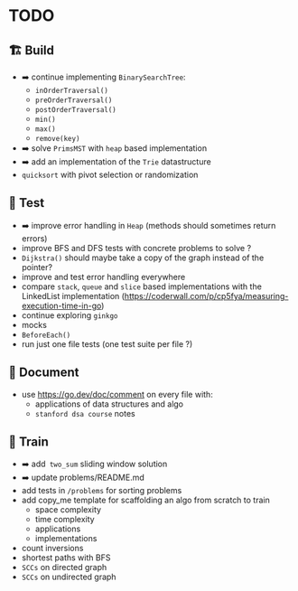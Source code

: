 # TODO

## 🏗️ Build
- ➡️ continue implementing `BinarySearchTree`:
  - `inOrderTraversal()`
  - `preOrderTraversal()`
  - `postOrderTraversal()`
  - `min()`
  - `max()`
  - `remove(key)`
- ➡️ solve `PrimsMST` with `heap` based implementation
- ➡️ add an implementation of the `Trie` datastructure
- `quicksort` with pivot selection or randomization

## 🧪 Test
- ➡️ improve error handling in `Heap` (methods should sometimes return errors)
- improve BFS and DFS tests with concrete problems to solve ?
- `Dijkstra()` should maybe take a copy of the graph instead of the pointer?
- improve and test error handling everywhere
- compare `stack`, `queue` and `slice` based implementations with the LinkedList implementation (https://coderwall.com/p/cp5fya/measuring-execution-time-in-go)
- continue exploring `ginkgo`
- mocks
- `BeforeEach()`
- run just one file tests (one test suite per file ?)

## 📔 Document
- use https://go.dev/doc/comment on every file with:
  - applications of data structures and algo
  - `stanford dsa course` notes

## 🧗 Train
- ➡️ add` two_sum` sliding window solution
- ➡️ update problems/README.md
- add tests in `/problems` for sorting problems
- add copy_me template for scaffolding an algo from scratch to train
    - space complexity
    - time complexity
    - applications
    - implementations
- count inversions
- shortest paths with BFS
- `SCCs` on directed graph
- `SCCs` on undirected graph